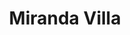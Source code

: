 ---
title: Miranda Villa
phone: (408) 295-5581
website: http://www.caremgt.com/miranda-villa.html
management: CA Real Estate Management Corp.
location: "San Jose"
tags: []
---